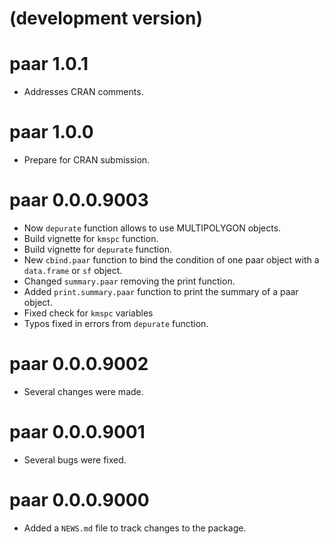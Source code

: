 # (development version)

# paar 1.0.1

* Addresses CRAN comments.

# paar 1.0.0

* Prepare for CRAN submission.

# paar 0.0.0.9003 

* Now `depurate` function allows to use MULTIPOLYGON objects.
* Build vignette for `kmspc` function. 
* Build vignette for `depurate` function. 
* New `cbind.paar` function to bind the condition of one paar object with a 
`data.frame` or `sf` object.
* Changed `summary.paar` removing the print function. 
* Added `print.summary.paar` function to print the summary of a paar object.
* Fixed check for `kmspc` variables
* Typos fixed in errors from `depurate` function. 

# paar 0.0.0.9002

* Several changes were made.

# paar 0.0.0.9001

* Several bugs were fixed.

# paar 0.0.0.9000

* Added a `NEWS.md` file to track changes to the package.
